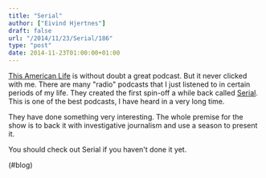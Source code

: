 ```yaml
---
title: "Serial"
author: ["Eivind Hjertnes"]
draft: false
url: "/2014/11/23/Serial/186"
type: "post"
date: 2014-11-23T01:00:00+01:00
---
```


[This American Life](http://www.thisamericanlife.org) is without doubt
a great podcast. But it never clicked with me. There are many "radio"
podcasts that I just listened to in certain periods of my life. They
created the first spin-off a while back called
[Serial](http://serialpodcast.org). This is one of the best podcasts,
I have heard in a very long time.

They have done something very interesting. The whole premise for the
show is to back it with investigative journalism and use a season to
present it.

You should check out Serial if you haven't done it yet.

(#blog)
